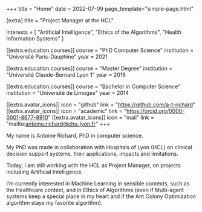 +++
title = "Home"
date = 2022-07-09
page_template="simple-page.html"

[extra]
title = "Project Manager at the HCL"

interests = [
  "Artificial Intelligence",
  "Ethics of the Algorithms",
  "Health Information Systems"
]

[[extra.education.courses]]
  course = "PhD Computer Science"
  institution = "Université Paris-Dauphine"
  year = 2021

[[extra.education.courses]]
  course = "Master Degree"
  institution = "Université Claude-Bernard Lyon 1"
  year = 2016

[[extra.education.courses]]
  course = "Bachelor in Computer Science"
  institution = "Université de Limoges"
  year = 2014

[[extra.avatar_icons]]
  icon = "github"
  link = "https://github.com/a-t-richard"
[[extra.avatar_icons]]
  icon = "academic"
  link = "https://orcid.org/0000-0001-8677-8910"
[[extra.avatar_icons]]
  icon = "mail"
  link = "mailto:antoine.richard@chu-lyon.fr"
+++

My name is Antoine Richard, PhD in computer science.

My PhD was made in collaboration with Hospitals of Lyon (HCL)
on clinical decision support systems, their applications, impacts
and limitations.

Today, I am still working with the HCL as Project Manager, 
on projects including Artificial Intelligence.
 
I’m currently interested in Machine Learning in sensible contexts,
such as the Healthcare context, and in Ethics of Algorithms 
(even if Multi-agent systems keep a special place in my heart and
if the Ant Colony Optimization algorithm stays my favorite algorithm).
